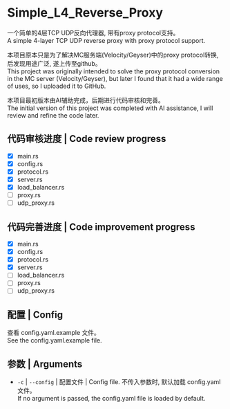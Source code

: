 # Simple_L4_Reverse_Proxy  
一个简单的4层TCP UDP反向代理器, 带有proxy protocol支持。  
A simple 4-layer TCP UDP reverse proxy with proxy protocol support.  

本项目原本只是为了解决MC服务端(Velocity/Geyser)中的proxy protocol转换, 后发现用途广泛, 遂上传至github。  
This project was originally intended to solve the proxy protocol conversion in the MC server (Velocity/Geyser), but later I found that it had a wide range of uses, so I uploaded it to GitHub.  

本项目最初版本由AI辅助完成，后期进行代码审核和完善。  
The initial version of this project was completed with AI assistance, I will review and refine the code later.  

## 代码审核进度 | Code review progress  
- [x] main.rs 
- [x] config.rs
- [x] protocol.rs
- [x] server.rs
- [x] load_balancer.rs
- [ ] proxy.rs
- [ ] udp_proxy.rs

## 代码完善进度 | Code improvement progress  
- [x] main.rs
- [x] config.rs
- [x] protocol.rs
- [x] server.rs
- [ ] load_balancer.rs
- [ ] proxy.rs
- [ ] udp_proxy.rs

## 配置 | Config
查看 config.yaml.example 文件。  
See the config.yaml.example file.

## 参数 | Arguments
- `-c` | `--config` | 配置文件 | Config file.
   不传入参数时, 默认加载 config.yaml 文件。  
   If no argument is passed, the config.yaml file is loaded by default.

